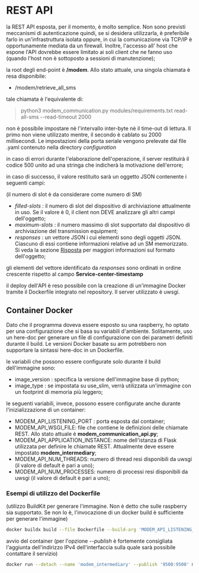 # REST API

la REST API esposta, per il momento, è molto semplice. Non sono previsti meccanismi di autenticazione quindi,
se si desidera utilizzarla, è preferibile farlo in un'infrastruttura isolata oppure, in cui la comunicazione
via TCP/IP è opportunamente mediata da un firewall. Inoltre, l'accesso all' host che espone l'API dovrebbe
essere limitato ai soli client che ne fanno uso (quando l'host non è sottoposto a sessioni di manutenzione);

la root degli end-point è **/modem**. Allo stato attuale, una singola chiamata è resa disponibile:

- /modem/retrieve\_all\_sms

tale chiamata è l'equivalente di:

> python3 modem\_communication.py modules/requirements.txt read-all-sms --read-timeout 2000

non è possibile impostare nè l'intervallo inter-byte nè il time-out di lettura. Il primo non viene
utilizzato mentre, il secondo è cablato su 2000 millisecondi. Le impostazioni della porta seriale
vengono prelevate dal file .yaml contenuto nella directory _configuration_

in caso di errori durante l'elaborazione dell'operazione, il server restituirà il codice 500 unito
ad una stringa che indicherà la motivazione dell'errore;

in caso di successo, il valore restituito sarà un oggetto JSON contenente i seguenti campi:

(il numero di slot è da considerare come numero di SM)

- _filled-slots_ : il numero di slot del dispositivo di archiviazione attualmente in uso. Se il valore è 0, il client non DEVE analizzare gli altri campi dell'oggetto;
- _maximum-slots_ : il numero massimo di slot supportato dal dispositivo di archiviazione del transmission equipment;
- _responses_ : un vettore JSON i cui elementi sono degli oggetti JSON. Ciascuno di essi contiene informazioni relative ad un SM memorizzato. Si veda la sezione [Risposta](../README.md) per maggiori informazioni sul formato dell'oggetto;

gli elementi del vettore identificato da _responses_ sono ordinati in ordine crescente rispetto al campo **Service-center-timestamp**

il deploy dell'API è reso possibile con la creazione di un'immagine Docker tramite il Dockerfile integrato nel repository. Il server
utilizzato è uwsgi.

## Container Docker

Dato che il programma doveva essere esposto su una raspberry, ho optato per una configurazione che si basa su variabili d'ambiente.
Solitamente, uso un here-doc per generare un file di configurazione con dei parametri definiti durante il build. Le versioni
Docker basate su arm potrebbero non supportare la sintassi here-doc in un Dockerfile.

le variabili che possono essere configurate solo durante il build dell'immagine sono:

- image\_version : specifica la versione dell'immagine base di python;
- image\_type : se impostata su use\_slim, verrà utilizzata un'immagine con un footprint di memoria più leggero;

le seguenti variabili, invece, possono essere configurate anche durante l'inizializzazione di un container:

- MODEM\_API\_LISTENING\_PORT : porta esposta dal container;
- MODEM\_API\_WSGI\_FILE: file che contiene le definizioni delle chiamate REST. Allo stato attuale è **modem_communication_api.py**;
- MODEM\_API\_APPLICATION\_INSTANCE: nome dell'istanza di Flask utilizzata per definire le chiamate REST. Attualmente deve essere impostato **modem_intermediary**;
- MODEM\_API\_NUM\_THREADS: numero di thread resi disponibili da uwsgi (il valore di default è pari a uno);
- MODEM\_API\_NUM\_PROCESSES: numero di processi resi disponibili da uwsgi (il valore di default è pari a uno);

### Esempi di utilizzo del Dockerfile

(utilizzo BuildKit per generare l'immagine. Non è detto che sulle raspberry sia supportato. Se non lo è, l'invocazione di un docker build è sufficiente per generare l'immagine)

```bash
docker buildx build --file Dockerfile --build-arg 'MODEM_API_LISTENING_PORT=9500' --build-arg 'MODEM_API_WSGI_FILE=modem_communication_api.py' --build-arg 'MODEM_API_APPLICATION_INSTANCE=modem_intermediary' --output 'type=image,name=modem_intermediary,push=false' .
```

avvio del container (per l'opzione _--publish_ è fortemente consigliata l'aggiunta dell'indirizzo IPv4 dell'interfaccia sulla quale sarà possibile contattare il servizio)

```bash
docker run --detach --name 'modem_intermediary' --publish '9500:9500' modem_intermediary
```
